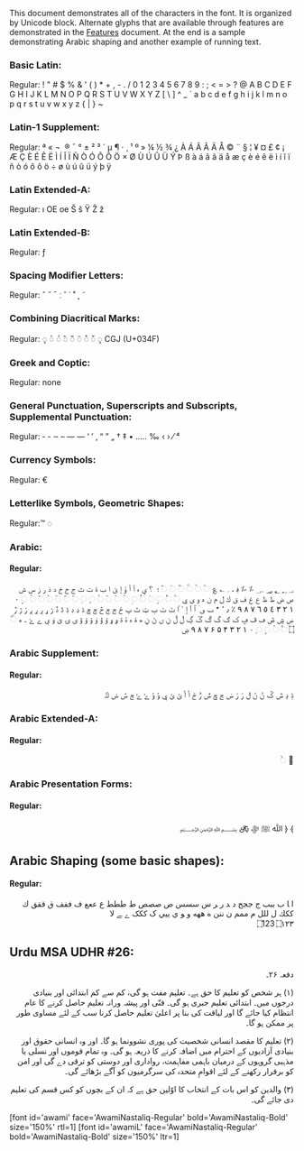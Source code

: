 
This document demonstrates all of the characters in the font. It is organized by Unicode block. Alternate glyphs that are available through features are demonstrated in the [Features](features) document. At the end is a sample demonstrating Arabic shaping and another example of running text.

### Basic Latin:

Regular: <span class='awamiL-R normal'> ! " # $ % & ' ( ) * + , - . / 0 1 2 3 4 5 6 7 8 9 : ; < = > ? @ A B C D E F G H I J K L M N O P Q R S T U V W X Y Z [ \ ] ^ _ ` a b c d e f g h i j k l m n o p q r s t u v w x y z { | } ~</span>


### Latin-1 Supplement:

Regular: <span dir="rtl" class='awamiL-R normal'>   ¡ ¢ £ ¤ ¥ ¦ § ¨ © ª « ¬ ­ ® ¯ ° ± ² ³ ´ µ ¶ · ¸ ¹ º » ¼ ½ ¾ ¿ À Á Â Ã Ä Å Æ Ç È É Ê Ë Ì Í Î Ï Ñ Ò Ó Ô Õ Ö × Ø Ù Ú Û Ü Ý Þ ß à á â ã ä å æ ç è é ê ë ì í î ï ñ ò ó ô õ ö ÷ ø ù ú û ü ý þ ÿ</span>


### Latin Extended-A:

Regular: <span dir="rtl" class='awamiL-R normal'>ı OE oe Š š Ÿ Ž ž</span>


### Latin Extended-B:

Regular:<span class='awamiL-R normal'> ƒ</span>


### Spacing Modifier Letters:

Regular: <span class='awamiL-R normal'>ˆ ˇ ˉ ː ˘ ˙ ˚ ˛ ˜</span>


### Combining Diacritical Marks:

Regular: <span class='awamiL-R normal'>◌̧ ◌̀ ◌́ ̂◌ ◌̃ ̈◌ ◌̊ ◌̌ ◌̧ CGJ (U+034F)</span>


### Greek and Coptic:

Regular: <span class='awamiL-R normal'> none </span>


### General Punctuation, Superscripts and Subscripts, Supplemental Punctuation:

Regular:<span class='awamiL-R normal'> ‐ - ‒ – — ― ‘ ’ ‚ “ ” „ † ‡ • ‥… ‰ ‹ › ⁄ ⁴</span>


### Currency Symbols:

Regular:<span class='awamiL-R normal'> €</span>


### Letterlike Symbols, Geometric Shapes: 

Regular:<span class='awamiL-R normal'>™ ◌</span>


### Arabic:

#### Regular:

<p dir="rtl"><span dir="rtl" class='awami-R normal'>&#x0600; &#x0601; &#x0602; &#x0603; &#x0604; &#x0609; &#x060A; &#x060B; &#x060C; &#x060D; &#x060E; &#x060F; &#x25cc;&#x0610; &#x25cc;&#x0611; &#x25cc;&#x0612; &#x25cc;&#x0613; &#x25cc;&#x0614; &#x25cc;&#x0615; &#x061B; &#x061C; &#x061F; &#x0620; &#x0621; &#x0622; &#x0623; &#x0624; &#x0625; &#x0626; &#x0627; &#x0628; &#x0629; &#x062A; &#x062B; &#x062C; &#x062D; &#x062E; &#x062F; &#x0630; &#x0631; &#x0632; &#x0633; &#x0634; &#x0635; &#x0636; &#x0637; &#x0638; &#x0639; &#x063A; &#x0641; &#x0642; &#x0643; &#x0644; &#x0645; &#x0646; &#x0647; &#x0648; &#x0649; &#x064A; &#x25cc;&#x064B; &#x25cc;&#x064C; &#x25cc;&#x064D; &#x25cc;&#x064E; &#x25cc;&#x064F; &#x25cc;&#x0650; &#x25cc;&#x0651; &#x25cc;&#x0652; &#x25cc;&#x0653; &#x25cc;&#x0654; &#x25cc;&#x0655; &#x25cc;&#x0656; &#x25cc;&#x0657; &#x25cc;&#x0658; &#x25cc;&#x0659; &#x25cc;&#x065A; &#x25cc;&#x065B; &#x25cc;&#x065E; &#x25cc;&#x065F; &#x0660; &#x0661; &#x0662; &#x0663; &#x0664; &#x0665; &#x0666; &#x0667; &#x0668; &#x0669; &#x066A; &#x066B; &#x066C; &#x066D; &#x066E; &#x066F; &#x0670; &#x0671; &#x0672; &#x0673; &#x0674; &#x0675; &#x0679; &#x067A; &#x067B; &#x067C; &#x067D; &#x067E; &#x0681; &#x0683; &#x0684; &#x0685; &#x0686; &#x0687; &#x0688; &#x0689; &#x068A; &#x068B; &#x068E; &#x0690; &#x0691; &#x0693; &#x0694; &#x0695; &#x0696; &#x0697; &#x0698; &#x0699; &#x069A; &#x069C; &#x069E; &#x06A1; &#x06A4; &#x06A5; &#x06A9; &#x06AB; &#x06AF; &#x06B0; &#x06B1; &#x06B3; &#x06B5; &#x06B7; &#x06B9; &#x06BA; &#x06BB; &#x06BC; &#x06BE; &#x06C0; &#x06C1; &#x06C2; &#x06C3; &#x06C4; &#x06C5; &#x06C6; &#x06C7; &#x06C8; &#x06C9; &#x06CA; &#x06CB; &#x06CC; &#x06CD; &#x06CE; &#x06CF; &#x06D0; &#x06D2; &#x06D3; &#x06D4; &#x06D5; &#x25cc;&#x06DC; &#x06DD; &#x25cc;&#x06E0; &#x25cc;&#x06E1; &#x25cc;&#x06EA; &#x25cc;&#x06ED; &#x06F0; &#x06F1; &#x06F2; &#x06F3; &#x06F4; &#x06F5; &#x06F6; &#x06F7; &#x06F8; &#x06F9; &#x06FB; </span></p>

### Arabic Supplement:

#### Regular:

<p dir="rtl"><span dir="rtl" class='awami-R normal'>&#x0759; &#x075A; &#x075C; &#x0763; &#x0768; &#x0769; &#x076A; &#x076B; &#x076C; &#x076D; &#x076E; &#x076F; &#x0770; &#x0771; &#x0772; &#x0773; &#x0774; &#x0775; &#x0776; &#x0777; &#x0778; &#x0779; &#x077A; &#x077B; &#x077C; &#x077D; &#x077E; &#x077F;</span></p>


### Arabic Extended-A:

#### Regular:

<p dir="rtl"><span dir="rtl" class='awami-R normal'>&#x08C7; &#x25cc;&#x08FF;</span></p>


### Arabic Presentation Forms:

#### Regular:

<p dir="rtl"><span class='awami-R normal'>&#xFD3E; &#xFD3F; &#xFDF2; &#xFDFA; &#xFDFB; &#xFDFC; &#xFDFD;</span></p>


## Arabic Shaping (some basic shapes):

#### Regular:

<p dir="rtl"><span class='awami-R normal'>&#x0627; &#x200D;&#x0627; &#x0628; &#x0628;&#x0628;&#x0628; &#x062c; &#x062c;&#x062c;&#x062c; &#x062f; &#x200d;&#x062f; &#x0631; &#x200d;&#x0631; &#x0633; &#x0633;&#x0633;&#x0633;  &#x0635; &#x0635;&#x0635;&#x0635; &#x0637; &#x0637;&#x0637;&#x0637; &#x0639; &#x0639;&#x0639;&#x0639; &#x0641; &#x0641;&#x0641;&#x0641; &#x0642; &#x0642;&#x0642;&#x0642; &#x0643; &#x0643;&#x0643;&#x0643; &#x0644; &#x0644;&#x0644;&#x0644; &#x0645; &#x0645;&#x0645;&#x0645; &#x0646; &#x0646;&#x0646;&#x0646; &#x0647; &#x0647;&#x0647;&#x0647; &#x0648; &#x200d;&#x0648; &#x064A; &#x064A;&#x064A;&#x064A; &#x06a9; &#x06a9;&#x06a9;&#x06a9; &#x06d2; &#x200d;&#x06d2; &#x0644;&#x0627; </br>
&#x202D;&#x6DD;&#x31;&#x32;&#x33;&#x202C; &#x202D;&#x6DD;&#x0661;&#x0662;&#x0663;&#x202C;</span></p>


## Urdu MSA UDHR #26:

<p dir="rtl"><span class='awami-B normal'> دفعہ ۲۶۔</span></p>

<p dir="rtl"><span class='awami-R normal'>(۱) ہر شخص کو تعلیم کا حق ہے۔ تعلیم مفت ہو گی، کم سے کم ابتدائی اور بنیادی درجوں میں۔ ابتدائی تعلیم جبری ہو گی۔ فنّی اور پیشہ ورانہ تعلیم حاصل کرنے کا عام انتظام کیا جائے گا اور لیاقت کی بنا پر اعلیٰ تعلیم حاصل کرنا سب کے لئے مساوی طور پر ممکن ہو گا۔</span></p>

<p dir="rtl"><span class='awami-R normal'>(۲) تعلیم کا مقصد انسانی شخصیت کی پوری نشوونما ہو گا۔ اور وہ انسانی حقوق اور بنیادی آزادیوں کے احترام میں اضافہ کرنے کا ذریعہ ہو گی۔ وہ تمام قوموں اور نسلی یا مذہبی گروہوں کے درمیان باہمی مفاہمت، رواداری اور دوستی کو ترقی دے گی اور امن کو برقرار رکھنے کے لئے اقوامِ متحدہ کی سرگرمیوں کو آگے بڑھائے گی۔</span></p>

<p dir="rtl"><span class='awami-R normal'>(۳) والدین کو اس بات کے انتخاب کا اوّلین حق ہے کہ ان کے بچوں کو کس قسم کی تعلیم دی جائے گی۔</span></p>




[font id='awami' face='AwamiNastaliq-Regular' bold='AwamiNastaliq-Bold' size='150%' rtl=1]
[font id='awamiL' face='AwamiNastaliq-Regular' bold='AwamiNastaliq-Bold' size='150%' ltr=1]


